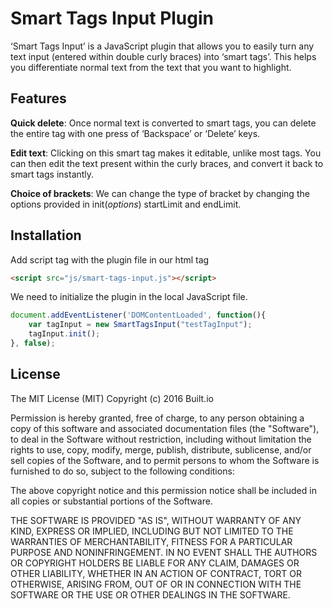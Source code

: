 # Smart Tags Input Plugin

‘Smart Tags Input’ is a JavaScript plugin that allows you to easily turn any text input (entered within double curly braces) into ‘smart tags’. This helps you differentiate normal text from the text that you want to highlight. 

## Features 

**Quick delete**: Once normal text is converted to smart tags, you can delete the entire tag with one press of ‘Backspace’ or ‘Delete’ keys. 

**Edit text**: Clicking on this smart tag makes it editable, unlike most tags. You can then edit the text present within the curly braces, and convert it back to smart tags instantly. 

**Choice of brackets**: We can change the type of bracket by changing the options provided in init(*options*) startLimit and endLimit. 

## Installation

Add script tag with the plugin file in our html <head> tag

```html
<script src="js/smart-tags-input.js"></script>
```

We need to initialize the plugin in the local JavaScript file.

```js
document.addEventListener('DOMContentLoaded', function(){
	var tagInput = new SmartTagsInput("testTagInput");
	tagInput.init();
}, false);
```

## License

The MIT License (MIT)
Copyright (c) 2016 Built.io 

Permission is hereby granted, free of charge, to any person obtaining a copy of this software and associated documentation files (the "Software"), to deal in the Software without restriction, including without limitation the rights to use, copy, modify, merge, publish, distribute, sublicense, and/or sell copies of the Software, and to permit persons to whom the Software is furnished to do so, subject to the following conditions:

The above copyright notice and this permission notice shall be included in all copies or substantial portions of the Software.

THE SOFTWARE IS PROVIDED "AS IS", WITHOUT WARRANTY OF ANY KIND, EXPRESS OR IMPLIED, INCLUDING BUT NOT LIMITED TO THE WARRANTIES OF MERCHANTABILITY, FITNESS FOR A PARTICULAR PURPOSE AND NONINFRINGEMENT. IN NO EVENT SHALL THE AUTHORS OR COPYRIGHT HOLDERS BE LIABLE FOR ANY CLAIM, DAMAGES OR OTHER LIABILITY, WHETHER IN AN ACTION OF CONTRACT, TORT OR OTHERWISE, ARISING FROM, OUT OF OR IN CONNECTION WITH THE SOFTWARE OR THE USE OR OTHER DEALINGS IN THE SOFTWARE.
